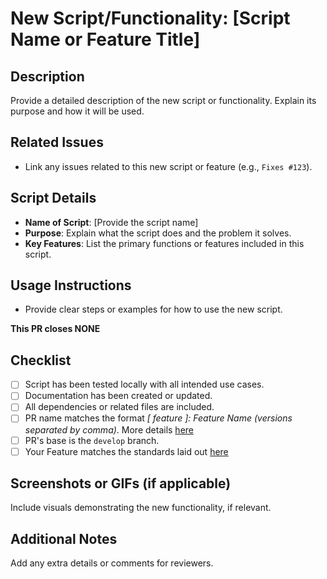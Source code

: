 # New Script/Functionality: [Script Name or Feature Title]

## Description
Provide a detailed description of the new script or functionality. Explain its purpose and how it will be used.

## Related Issues
- Link any issues related to this new script or feature (e.g., `Fixes #123`).

## Script Details
- **Name of Script**: [Provide the script name]
- **Purpose**: Explain what the script does and the problem it solves.
- **Key Features**: List the primary functions or features included in this script.

## Usage Instructions
- Provide clear steps or examples for how to use the new script.

**This PR closes NONE**
<!-- List issues that this PR would close above. Ex: This PR closes #1, #2, #3. -->
<!-- If your pull request does not fix any issue, it's best to make an issue OR remove this section, depending on your changes. -->

## Checklist
<!-- Tick the checkboxes to ensure you've done everything correctly -->
- [ ] Script has been tested locally with all intended use cases.
- [ ] Documentation has been created or updated.
- [ ] All dependencies or related files are included.
- [ ] PR name matches the format *[ feature ]: <i>Feature Name</i> (<i>versions separated by comma</i>)*. More details [here](https://github.com/TheCodeRaccoons/WebTricks/wiki/Overview-on-Submitting-Features)
- [ ] PR's base is the `develop` branch.
- [ ] Your Feature matches the standards laid out [here](https://github.com/TheCodeRaccoons/WebTricks/wiki/Programming-Standards)
<!-- Refer to the [contributing](https://github.com/TheCodeRaccoons/WebTricks/wiki/Contributing) guidelines for more details. -->

## Screenshots or GIFs (if applicable)
Include visuals demonstrating the new functionality, if relevant.

## Additional Notes
Add any extra details or comments for reviewers.
